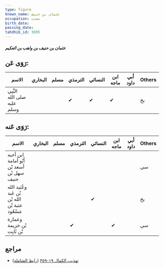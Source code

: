 ```yaml
---
type: figure
known_name: عثمان بن حنيف
occupation: محدث
birth_date:
passing_date:
tahdhib_id: 3805
---
```

##### عثمان بن حنيف بن واهب بن العكيم

## رَوَى عَن:
| الاسم                       | البخاري | مسلم | الترمذي | النسائي | ابن ماجه | أبي داود | Others |
| --------------------------- | ------- | ---- | ------- | ------- | -------- | -------- | ------ |
| النَّبِي صلى الله عليه وسلم |         |      | ✔       | ✔       | ✔        |          | بخ     |
## رَوَى عَنه:
| الاسم                                            | البخاري | مسلم | الترمذي | النسائي | ابن ماجه | أبي داود | Others |
| ------------------------------------------------ | ------- | ---- | ------- | ------- | -------- | -------- | ------ |
| ابن أخيه أَبُو أمامة أسعد بْن سهل بْن حنيف       |         |      |         |         |          |          | سي     |
| وعُبَيد الله بْن عَبد الله بْن عتبة بْن مَسْعُود |         |      |         | ✔       |          |          | بخ     |
| وعمارة بْن خزيمة بْن ثَابِت                      |         |      | ✔       |         | ✔        |          | سي     |
## مراجع
- [تهذيب الكمال ١٩-٣٥٩](obsidian://open?vault=Tahdhib-al-Kamal&file=Figures/٣٨٠٥-عثمان%20بن%20حنيف%20بن%20واهب%20بن%20العكيم) ([رابط الشاملة](https://shamela.ws/book/3722/9933))